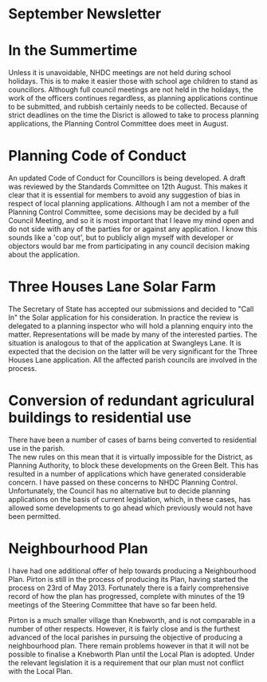 # September Newsletter

# In the Summertime

Unless it is unavoidable, NHDC meetings are not held during school
holidays. This is to make it easier those with school age children to
stand as councillors. Although full council meetings are not held in the
holidays, the work of the officers continues regardless, as planning
applications continue to be submitted, and rubbish certainly needs to be
collected. Because of strict deadlines on the time the Disrict is
allowed to take to process planning applications, the Planning Control
Committee does meet in August.

# Planning Code of Conduct

An updated Code of Conduct for Councillors is being developed. A draft
was reviewed by the Standards Committee on 12th August. This makes it
clear that it is essential for members to avoid any suggestion of bias
in respect of local planning applications. Although I am not a member of
the Planning Control Committee, some decisions may be decided by a full
Council Meeting, and so it is most important that I leave my mind open
and do not side with any of the parties for or against any application.
I know this sounds like a 'cop out', but to publicly align myself with
developer or objectors would bar me from participating in any council
decision making about the application.

# Three Houses Lane Solar Farm

The Secretary of State has accepted our submissions and decided to "Call
In" the Solar application for his consideration. In practice the review
is delegated to a planning inspector who will hold a planning enquiry
into the matter. Representations will be made by many of the interested
parties. The situation is analogous to that of the application at
Swangleys Lane. It is expected that the decision on the latter will be
very significant for the Three Houses Lane application. All the affected
parish councils are involved in the process.

# Conversion of redundant agriculural buildings to residential use

There have been a number of cases of barns being converted to
residential use in the parish.  
The new rules on this mean that it is virtually impossible for the
District, as Planning Authority, to block these developments on the
Green Belt. This has resulted in a number of applications which have
generated considerable concern. I have passed on these concerns to NHDC
Planning Control. Unfortunately, the Council has no alternative but to
decide planning applications on the basis of current legislation, which,
in these cases, has allowed some developments to go ahead which
previously would not have been permitted.

# Neighbourhood Plan

I have had one additional offer of help towards producing a
Neighbourhood Plan. Pirton is still in the process of producing its
Plan, having started the process on 23rd of May 2013. Fortunately there
is a fairly comprehensive record of how the plan has progressed,
complete with minutes of the 19 meetings of the Steering Committee that
have so far been held.

Pirton is a much smaller village than Knebworth, and is not comparable
in a number of other respects. However, it is fairly close and is the
furthest advanced of the local parishes in pursuing the objective of
producing a neighbourhood plan. There remain problems however in that it
will not be possible to finalise a Knebworth Plan until the Local Plan
is adopted. Under the relevant legislation it is a requirement that our
plan must not conflict with the Local Plan.

